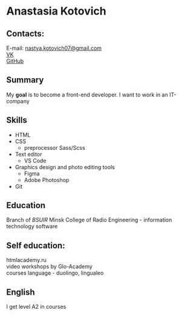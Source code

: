 # Anastasia Kotovich

## Contacts:
E-mail: nastya.kotovich07@gmail.com  
[VK](http://vk.com)  
[GitHub](http://github.com/Nastya07s)  

## Summary
My **goal** is to become a front-end developer. I want to work in an IT-company 

## Skills 
* HTML
* CSS
  * preprocessor Sass/Scss
* Text editor
  * VS Code
* Graphics design and photo editing tools
  * Figma
  * Adobe Photoshop 
* Git

## Education
Branch of *BSUIR* Minsk College of Radio Engineering - information technology software

## Self education:
htmlacademy.ru  
video workshops by Glo-Academy  
courses language - duolingo, lingualeo  

## English
I get level A2 in courses